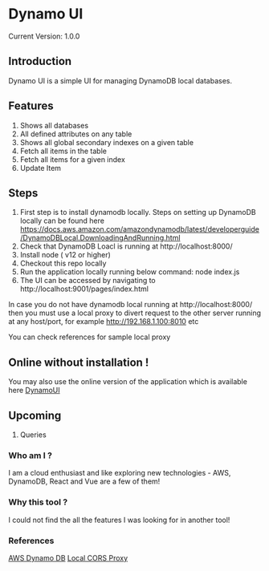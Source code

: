 # Dynamo UI

Current Version: 1.0.0

## Introduction
Dynamo UI is a simple UI for managing DynamoDB local databases. 

## Features
1. Shows all databases
2. All defined attributes on any table
3. Shows all global secondary indexes on a given table
4. Fetch all items in the table
5. Fetch all items for a given index
6. Update Item

## Steps
1. First step is to install dynamodb locally. Steps on setting up DynamoDB locally can be found here https://docs.aws.amazon.com/amazondynamodb/latest/developerguide/DynamoDBLocal.DownloadingAndRunning.html
2. Check that DynamoDB Loacl is running at http://localhost:8000/
3. Install node ( v12 or higher)
4. Checkout this repo locally 
5. Run the application locally running below command:
    node index.js
6. The UI can be accessed by navigating to http://localhost:9001/pages/index.html

In case you do not have dynamodb local running at http://localhost:8000/ then you must use a local proxy to divert request to the other server running at any host/port, for example http://192.168.1.100:8010 etc

You can check references for sample local proxy

## Online without installation !
You may also use the online version of the application which is available here 
[DynamoUI](https://webavatar.github.io/dynamo-ui/pages/index.html)

## Upcoming
1. Queries

### Who am I ? 
I am a cloud enthusiast and like exploring new technologies - AWS, DynamoDB, React and Vue are a few of them!

### Why this tool ? 
I could not find the all the features I was looking for in another tool! 

### References
[AWS Dynamo DB](https://aws.amazon.com/pm/dynamodb)
[Local CORS Proxy](https://www.npmjs.com/package/local-cors-proxy)













